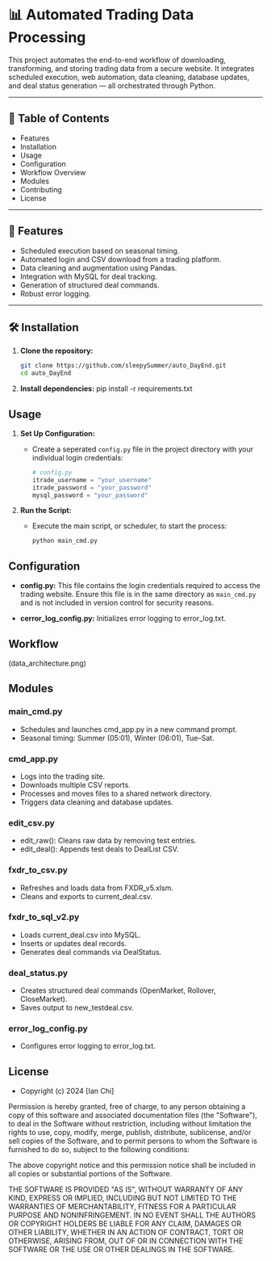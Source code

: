 # 📊 Automated Trading Data Processing

This project automates the end-to-end workflow of downloading, transforming, and storing trading data from a secure website. It integrates scheduled execution, web automation, data cleaning, database updates, and deal status generation — all orchestrated through Python.

---

## 📁 Table of Contents

- Features
- Installation
- Usage
- Configuration
- Workflow Overview
- Modules
- Contributing
- License

---

## 🚀 Features

- Scheduled execution based on seasonal timing.
- Automated login and CSV download from a trading platform.
- Data cleaning and augmentation using Pandas.
- Integration with MySQL for deal tracking.
- Generation of structured deal commands.
- Robust error logging.

---

## 🛠️ Installation

1. **Clone the repository:**
   ```sh
   git clone https://github.com/sleepySummer/auto_DayEnd.git
   cd auto_DayEnd
   ```

2. **Install dependencies:**
pip install -r requirements.txt

## Usage

1. **Set Up Configuration:**
   - Create a seperated `config.py` file in the project directory with your individual login credentials:
     ```python
     # config.py
     itrade_username = "your_username"
     itrade_password = "your_password"
     mysql_password = "your_password"
     ```

2. **Run the Script:**
   - Execute the main script, or scheduler, to start the process:
     ```sh
     python main_cmd.py
     ```


## Configuration

- **config.py:** This file contains the login credentials required to access the trading website. Ensure this file is in the same directory as `main_cmd.py` and is not included in version control for security reasons.

- **cerror_log_config.py:** Initializes error logging to error_log.txt.

## Workflow
(data_architecture.png)

## Modules

### main_cmd.py
- Schedules and launches cmd_app.py in a new command prompt.
- Seasonal timing: Summer (05:01), Winter (06:01), Tue–Sat.

### cmd_app.py
- Logs into the trading site.
- Downloads multiple CSV reports.
- Processes and moves files to a shared network directory.
- Triggers data cleaning and database updates.

### edit_csv.py
- edit_raw(): Cleans raw data by removing test entries.
- edit_deal(): Appends test deals to DealList CSV.

### fxdr_to_csv.py
- Refreshes and loads data from FXDR_v5.xlsm.
- Cleans and exports to current_deal.csv.

### fxdr_to_sql_v2.py
- Loads current_deal.csv into MySQL.
- Inserts or updates deal records.
- Generates deal commands via DealStatus.

### deal_status.py
- Creates structured deal commands (OpenMarket, Rollover, CloseMarket).
- Saves output to new_testdeal.csv.

### error_log_config.py
- Configures error logging to error_log.txt.

## License
- Copyright (c) 2024 [Ian Chi]

Permission is hereby granted, free of charge, to any person obtaining a copy
of this software and associated documentation files (the "Software"), to deal
in the Software without restriction, including without limitation the rights
to use, copy, modify, merge, publish, distribute, sublicense, and/or sell
copies of the Software, and to permit persons to whom the Software is
furnished to do so, subject to the following conditions:

The above copyright notice and this permission notice shall be included in all
copies or substantial portions of the Software.

THE SOFTWARE IS PROVIDED "AS IS", WITHOUT WARRANTY OF ANY KIND, EXPRESS OR
IMPLIED, INCLUDING BUT NOT LIMITED TO THE WARRANTIES OF MERCHANTABILITY,
FITNESS FOR A PARTICULAR PURPOSE AND NONINFRINGEMENT. IN NO EVENT SHALL THE
AUTHORS OR COPYRIGHT HOLDERS BE LIABLE FOR ANY CLAIM, DAMAGES OR OTHER
LIABILITY, WHETHER IN AN ACTION OF CONTRACT, TORT OR OTHERWISE, ARISING FROM,
OUT OF OR IN CONNECTION WITH THE SOFTWARE OR THE USE OR OTHER DEALINGS IN THE
SOFTWARE.
